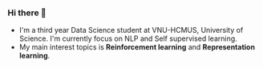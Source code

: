 ### Hi there 👋
- I'm a third year Data Science student at VNU-HCMUS, University of Science. I'm currently focus on NLP and Self supervised learning. 
- My main interest topics is **Reinforcement learning** and **Representation learning**.
